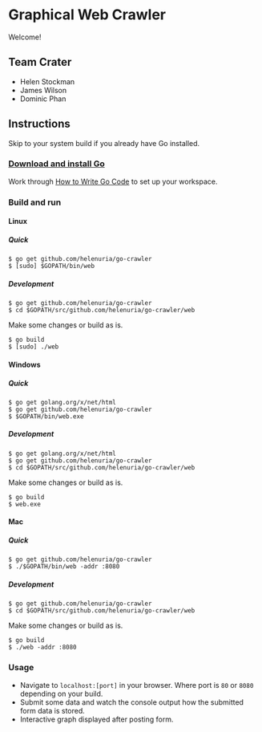 # Graphical Web Crawler 
Welcome!

## Team Crater 
* Helen Stockman
* James Wilson
* Dominic Phan

## Instructions
Skip to your system build if you already have Go installed. 

### [Download and install Go][install]
Work through [How to Write Go Code][code] to set up your workspace. 

[install]: https://golang.org/doc/install
[code]: https://golang.org/doc/code.html

### Build and run

#### Linux 

##### Quick
```
$ go get github.com/helenuria/go-crawler
$ [sudo] $GOPATH/bin/web
```

##### Development
```
$ go get github.com/helenuria/go-crawler
$ cd $GOPATH/src/github.com/helenuria/go-crawler/web
```
Make some changes or build as is.
```
$ go build
$ [sudo] ./web
```

#### Windows

##### Quick
```
$ go get golang.org/x/net/html
$ go get github.com/helenuria/go-crawler
$ $GOPATH/bin/web.exe
```

##### Development 
```
$ go get golang.org/x/net/html
$ go get github.com/helenuria/go-crawler
$ cd $GOPATH/src/github.com/helenuria/go-crawler/web
```
Make some changes or build as is.
```
$ go build
$ web.exe
```

#### Mac 

##### Quick 
```
$ go get github.com/helenuria/go-crawler
$ ./$GOPATH/bin/web -addr :8080
```

##### Development
```
$ go get github.com/helenuria/go-crawler
$ cd $GOPATH/src/github.com/helenuria/go-crawler/web
```
Make some changes or build as is.
```
$ go build
$ ./web -addr :8080
```

### Usage 
* Navigate to `localhost:[port]` in your browser. Where port is `80` or `8080` depending on your build. 
* Submit some data and watch the console output how the submitted form data is stored.
* Interactive graph displayed after posting form.


